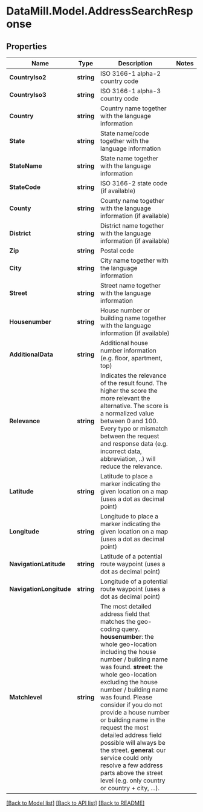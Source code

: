 # DataMill.Model.AddressSearchResponse
## Properties

Name | Type | Description | Notes
------------ | ------------- | ------------- | -------------
**CountryIso2** | **string** | ISO 3166-1 alpha-2 country code | 
**CountryIso3** | **string** | ISO 3166-1 alpha-3 country code | 
**Country** | **string** | Country name together with the language information | 
**State** | **string** | State name/code together with the language information | 
**StateName** | **string** | State name together with the language information | 
**StateCode** | **string** | ISO 3166-2 state code (if available) | 
**County** | **string** | County name together with the language information (if available) | 
**District** | **string** | District name together with the language information (if available) | 
**Zip** | **string** | Postal code | 
**City** | **string** | City name together with the language information | 
**Street** | **string** | Street name together with the language information | 
**Housenumber** | **string** | House number or building name together with the language information (if available) | 
**AdditionalData** | **string** | Additional house number information (e.g. floor, apartment, top) | 
**Relevance** | **string** | Indicates the relevance of the result found. The higher the score the more relevant the alternative. The score is a normalized value between 0 and 100. Every typo or mismatch between the request and response data (e.g. incorrect data, abbreviation, ..) will reduce the relevance.  | 
**Latitude** | **string** | Latitude to place a marker indicating the given location on a map (uses a dot as decimal point) | 
**Longitude** | **string** | Longitude to place a marker indicating the given location on a map (uses a dot as decimal point) | 
**NavigationLatitude** | **string** | Latitude of a potential route waypoint (uses a dot as decimal point) | 
**NavigationLongitude** | **string** | Longitude of a potential route waypoint (uses a dot as decimal point) | 
**Matchlevel** | **string** | The most detailed address field that matches the geo-coding query. **housenumber**: the whole geo-location including the house number / building name was found. **street**: the whole geo-location excluding the house number / building name was found. Please consider if you do not provide a house number or building name in the request the most detailed address field possible will always be the street. **general**: our service could only resolve a few address parts above the street level (e.g. only country or country + city, ...).  | 

[[Back to Model list]](../README.md#documentation-for-models) [[Back to API list]](../README.md#documentation-for-api-endpoints) [[Back to README]](../README.md)

